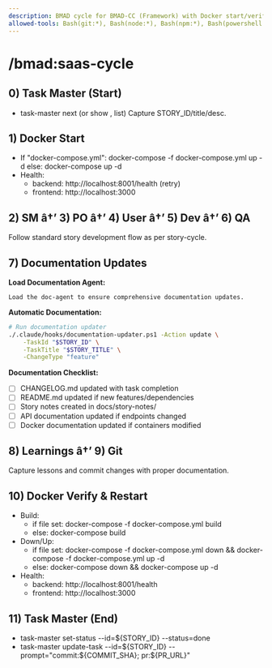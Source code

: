 ```yaml
---
description: BMAD cycle for BMAD-CC (Framework) with Docker start/verify.
allowed-tools: Bash(git:*), Bash(node:*), Bash(npm:*), Bash(powershell:*), Bash(pwsh:*), Bash(docker:*), Bash(docker-compose:*), Bash(task-master:*), Bash(npx task-master:*), Bash(pytest:*)
---
```


# /bmad:saas-cycle

## 0) Task Master (Start)
- task-master next (or show <ID>, list)
Capture STORY_ID/title/desc.

## 1) Docker Start
- If "docker-compose\.yml": docker-compose -f docker-compose\.yml up -d
  else: docker-compose up -d
- Health:
  - backend: http://localhost:8001/health (retry)
  - frontend: http://localhost:3000

## 2) SM â†’ 3) PO â†’ 4) User â†’ 5) Dev â†’ 6) QA

Follow standard story development flow as per story-cycle.

## 7) Documentation Updates

**Load Documentation Agent:**
```
Load the doc-agent to ensure comprehensive documentation updates.
```

**Automatic Documentation:**
```bash
# Run documentation updater
./.claude/hooks/documentation-updater.ps1 -Action update \
    -TaskId "$STORY_ID" \
    -TaskTitle "$STORY_TITLE" \
    -ChangeType "feature"
```

**Documentation Checklist:**
- [ ] CHANGELOG.md updated with task completion
- [ ] README.md updated if new features/dependencies
- [ ] Story notes created in docs/story-notes/
- [ ] API documentation updated if endpoints changed
- [ ] Docker documentation updated if containers modified

## 8) Learnings â†’ 9) Git

Capture lessons and commit changes with proper documentation.

## 10) Docker Verify & Restart
- Build:
  - if file set: docker-compose -f docker-compose\.yml build
  - else: docker-compose build
- Down/Up:
  - if file set: docker-compose -f docker-compose\.yml down && docker-compose -f docker-compose\.yml up -d
  - else: docker-compose down && docker-compose up -d
- Health:
  - backend: http://localhost:8001/health
  - frontend: http://localhost:3000

## 11) Task Master (End)
- task-master set-status --id=${STORY_ID} --status=done
- task-master update-task --id=${STORY_ID} --prompt="commit:${COMMIT_SHA}; pr:${PR_URL}"